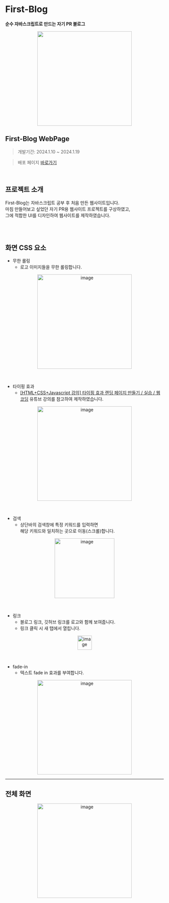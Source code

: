 
# First-Blog
**순수 자바스크립트로 만드는 자기 PR 블로그**

<p align="center"><img width="300" src="https://github.com/1006lem/first-blog/assets/68532437/d5dee5e9-bdca-4dc5-a8b0-9dca1541191f"></p>


## First-Blog WebPage 

> 개발기간: 2024.1.10 ~ 2024.1.19

> 배포 페이지 [바로가기](http://kmkim.dothome.co.kr)

<br>

## 프로젝트 소개
First-Blog는 자바스크립트 공부 후 처음 만든 웹사이트입니다.
<br>
마침 만들어보고 싶었던 자기 PR용 웹사이트 프로젝트를 구상하였고, 
<br>
그에 적합한 UI를 디자인하여 웹사이트를 제작하였습니다.



<br>
<br>


## 화면 CSS 요소

- 무한 롤링
    - 로고 이미지들을 무한 롤링합니다.

<p align="center"><img width="300" alt="image" src="https://github.com/1006lem/first-blog/assets/68532437/58e5b694-4d80-44a8-8aa4-072e2041d42a"></p>


<br>

- 타이핑 효과
    - [[HTML+CSS+Javascript 강의] 타이핑 효과 랜딩 페이지 만들기 / 실습 / 웹 코딩](https://www.youtube.com/watch?v=e56H5n1SvEs)  유튜브 강의를 참고하여 제작하였습니다. 

<p align="center"><img width="300" alt="image" src="https://github.com/1006lem/first-blog/assets/68532437/1038ec1e-a43e-4804-9ae8-57c0af72967d"></p>

<br>

- 검색
    - 상단바의 검색창에 특정 키워드를 입력하면 <br>
    해당 키워드와 일치하는 곳으로 이동(스크롤)합니다.

<p align="center"><img width="190" alt="image" src="https://github.com/1006lem/first-blog/assets/68532437/48516c94-6436-4bce-af22-6497597e3813"></p>

<br>

- 링크 
    - 블로그 링크, 깃허브 링크를 로고와 함께 보여줍니다.
    - 링크 클릭 시 새 탭에서 열립니다.

<p align="center"><img width="45" alt="image" src="https://github.com/1006lem/first-blog/assets/68532437/42fbe9aa-d527-4138-9619-270e1bf80b65"></p>

<br>

- fade-in
    - 텍스트 fade in 효과를 부여합니다.

<p align="center"><img width="300" alt="image" src="https://github.com/1006lem/first-blog/assets/68532437/47815704-ae92-47eb-a0d7-b35fec24f237"></p>




---


## 전체 화면

<!-- ![full screen](/images/screen/full_screen.png) -->

<p align="center"><img width="300" alt="image" src="https://github.com/1006lem/first-blog/assets/68532437/f7c81dcb-e314-4d46-9f25-9fc72fa3c93b"></p>


<br>